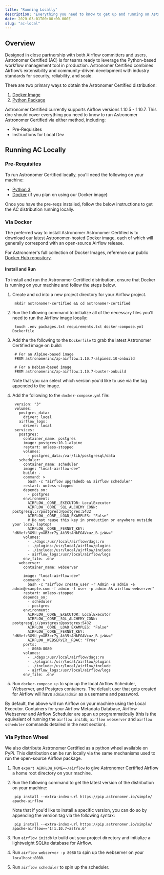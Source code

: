 ```yaml
---
title: "Running Locally"
description: "Everything you need to know to get up and running on Astronomer's distribution of Apache Airflow on your local machine."
date: 2020-03-01T00:00:00.000Z
slug: "ac-local"
---
```


## Overview

Designed in close partnership with both Airflow committers and users, Astronomer Certified (AC) is for teams ready to leverage the Python-based workflow management tool in production. Astronomer Certified combines Airflow’s extensibility and community-driven development with industry standards for security, reliability, and scale.

There are two primary ways to obtain the Astronomer Certified distribution:

1. [Docker Image](https://hub.docker.com/r/astronomerinc/ap-airflow)
2. [Python Package](https://pip.astronomer.io/simple/apache-airflow/)

Astronomer Certified currently supports Airflow versions 1.10.5 - 1.10.7. This doc should cover everything you need to know to run Astronomer Astronomer Certified via either method, including:

- Pre-Requisites
- Instructions for Local Dev

## Running AC Locally

### Pre-Requisites

To run Astronomer Certified locally, you'll need the following on your machine:

- [Python 3](https://www.python.org/downloads/)
- [Docker](https://www.docker.com/products/docker-desktop) (if you plan on using our Docker image)

Once you have the pre-reqs installed, follow the below instructions to get the AC distribution running locally.

### Via Docker

The preferred way to install Astronomer Astronomer Certified is to download our latest Astronomer-hosted Docker image, each of which will generally correspond with an open-source Airflow release.

For Astronomer's full collection of Docker Images, reference our public [Docker Hub repository](https://hub.docker.com/r/astronomerinc/ap-airflow).

#### Install and Run

To install and run the Astronomer Certified distribution, ensure that Docker is running on your machine and follow the steps below.

1. Create and cd into a new project directory for your Airflow project.

        mkdir astronomer-certified && cd astronomer-certified

2. Run the following command to initialize all of the necessary files you'll need to run the Airflow image locally:

        touch .env packages.txt requirements.txt docker-compose.yml Dockerfile

3. Add the the following to the `Dockerfile` to grab the latest Astronomer Certified image on build:
  
        # For an Alpine-based image
        FROM astronomerinc/ap-airflow:1.10.7-alpine3.10-onbuild

        # For a Debian-based image
        FROM astronomerinc/ap-airflow:1.10.7-buster-onbuild

    Note that you can select which version you'd like to use via the tag appended to the image.
  
4. Add the following to the `docker-compose.yml` file:

        version: "3"
        volumes:
          postgres_data:
            driver: local
          airflow_logs:
            driver: local
        services:
          postgres:
            container_name: postgres
            image: postgres:10.1-alpine
            restart: unless-stopped
            volumes:
              - postgres_data:/var/lib/postgresql/data
          scheduler:
            container_name: scheduler
            image: "local-airflow-dev"
            build: .
            command: >
              bash -c "airflow upgradedb && airflow scheduler"
            restart: unless-stopped
            depends_on:
              - postgres
            environment:
              AIRFLOW__CORE__EXECUTOR: LocalExecutor
              AIRFLOW__CORE__SQL_ALCHEMY_CONN: postgresql://postgres:@postgres:5432
              AIRFLOW__CORE__LOAD_EXAMPLES: "False"
              # Do not reuse this key in production or anywhere outside your local laptop!
              AIRFLOW__CORE__FERNET_KEY: "d6Vefz3G9U_ynXB3cr7y_Ak35tAHkEGAVxuz_B-jzWw="
            volumes:
              - ./dags:/usr/local/airflow/dags:ro
              - ./plugins:/usr/local/airflow/plugins
              - ./include:/usr/local/airflow/include
              - airflow_logs:/usr/local/airflow/logs
            env_file: .env
          webserver:
            container_name: webserver

            image: "local-airflow-dev"
            command: >
              bash -c "airflow create_user -r Admin -u admin -e admin@example.com -f admin -l user -p admin && airflow webserver"
            restart: unless-stopped
            depends_on:
              - scheduler
              - postgres
            environment:
              AIRFLOW__CORE__EXECUTOR: LocalExecutor
              AIRFLOW__CORE__SQL_ALCHEMY_CONN: postgresql://postgres:@postgres:5432
              AIRFLOW__CORE__LOAD_EXAMPLES: "False"
              AIRFLOW__CORE__FERNET_KEY: "d6Vefz3G9U_ynXB3cr7y_Ak35tAHkEGAVxuz_B-jzWw="
              AIRFLOW__WEBSERVER__RBAC: "True"
            ports:
              - 8080:8080
            volumes:
              - ./dags:/usr/local/airflow/dags:ro
              - ./plugins:/usr/local/airflow/plugins
              - ./include:/usr/local/airflow/include
              - airflow_logs:/usr/local/airflow/logs
            env_file: .env

5. Run `docker-compose up` to spin up the local Airflow Scheduler, Webserver, and Postgres containers. The default user that gets created for Airflow will have `admin/admin` as a username and password.

By default, the above will run Airflow on your machine using the Local Executor.  Containers for your Airflow Metadata Database, Airflow Webserver and Airflow Scheduler are spun up programmatically (this is the equivalent of running the `airflow initdb`, `airflow webserver` and `airflow scheduler` commands detailed in the next section).

### Via Python Wheel

We also distribute Astronomer Certified as a python wheel available on PyPi. This distribution can be run locally via the same mechanisms used to run the open-source Airflow package.

1. Run `export AIRFLOW_HOME=~/airflow` to give Astronomer Certified Airflow a home root directory on your machine.
2. Run the following command to get the latest version of the distribution on your machine:

        pip install --extra-index-url https://pip.astronomer.io/simple/ apache-airflow

    Note that if you'd like to install a specific version, you can do so by appending the version tag via the following syntax:

        pip install --extra-index-url https://pip.astronomer.io/simple/ apache-airflow=='1!1.10.7+astro.6'

3. Run `airflow initdb` to build out your project directory and initialize a lightweight SQLite database for Airflow.
4. Run `airflow webserver -p 8080` to spin up the webserver on your `localhost:8080`.
5. Run `airflow scheduler` to spin up the scheduler.
